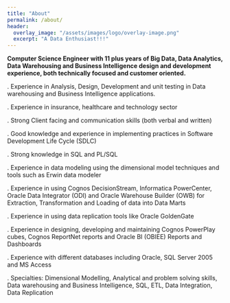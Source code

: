 ```yaml
---
title: "About"
permalink: /about/
header:
  overlay_image: "/assets/images/logo/overlay-image.png"
  excerpt: "A Data Enthusiast!!!"
---
```



**Computer Science Engineer with 11 plus years of Big Data, Data Analytics, Data Warehousing and Business
Intelligence design and development experience, both technically focused and customer oriented.**


  . Experience in Analysis, Design, Development and unit testing in Data warehousing and Business Intelligence applications.

  . Experience in insurance, healthcare and technology sector

  . Strong Client facing and communication skills (both verbal and written)

  . Good knowledge and experience in implementing practices in Software Development Life Cycle (SDLC)

  . Strong knowledge in SQL and PL/SQL

  . Experience in data modeling using the dimensional model techniques and tools such as Erwin data modeler

  . Experience in using Cognos DecisionStream, Informatica PowerCenter, Oracle Data Integrator (ODI) and Oracle Warehouse Builder (OWB) for Extraction, Transformation and Loading of data into Data Marts

  . Experience in using data replication tools like Oracle GoldenGate

  . Experience in designing, developing and maintaining Cognos PowerPlay cubes, Cognos ReportNet reports and Oracle BI (OBIEE) Reports and Dashboards

  . Experience with different databases including Oracle, SQL Server 2005 and MS Access

  . Specialties: Dimensional Modelling, Analytical and problem solving skills, Data warehousing and Business Intelligence, SQL, ETL, Data Integration, Data Replication
